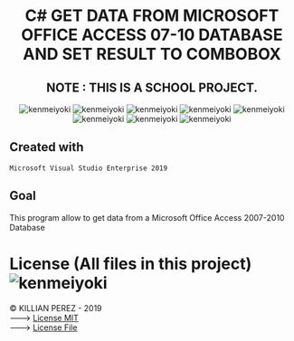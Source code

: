 <h1 align="center"> C# GET DATA FROM MICROSOFT OFFICE ACCESS 07-10 DATABASE AND SET RESULT TO COMBOBOX </h1>

<h2 align="center"> NOTE : THIS IS A SCHOOL PROJECT. </h2>

<p align="center">
  <img src="https://img.shields.io/badge/status-NOT%20MAINTENED-green.svg?style=plastic" alt="kenmeiyoki" />
  <img src="https://img.shields.io/badge/last%20update-2021--02--01-informational?style=plastic" alt="kenmeiyoki" />
  <img src="https://img.shields.io/github/issues/Kenmeiyoki/csharp-schoolproject-get-data-from-database?style=plastic" alt="kenmeiyoki" />
  <img src="https://img.shields.io/github/release/Kenmeiyoki/csharp-schoolproject-get-data-from-database?style=plastic" alt="kenmeiyoki" />
  <img src="https://img.shields.io/github/forks/Kenmeiyoki/csharp-schoolproject-get-data-from-database?style=plastic" alt="kenmeiyoki" />
  <img src="https://img.shields.io/github/stars/Kenmeiyoki/csharp-schoolproject-get-data-from-database?style=plastic" alt="kenmeiyoki" />
  <img src="https://img.shields.io/github/license/Kenmeiyoki/csharp-schoolproject-get-data-from-database?style=plastic" alt="kenmeiyoki" />
  <img src="https://img.shields.io/badge/Made%20with-PYTHON%203.9-1f425f?style=plastic" alt="kenmeiyoki" />
</p>

## Created with
```
Microsoft Visual Studio Enterprise 2019
```

## Goal
This program allow to get data from a Microsoft Office Access 2007-2010 Database

# License (All files in this project)  <img src="https://img.shields.io/github/license/Kenmeiyoki/periodic-send-image-album-telegram?style=plastic" alt="kenmeiyoki" />
© KILLIAN PEREZ - 2019 <BR/>
---> [License MIT](https://lbesson.mit-license.org/)<BR/>
---> [License File](LICENSE)
